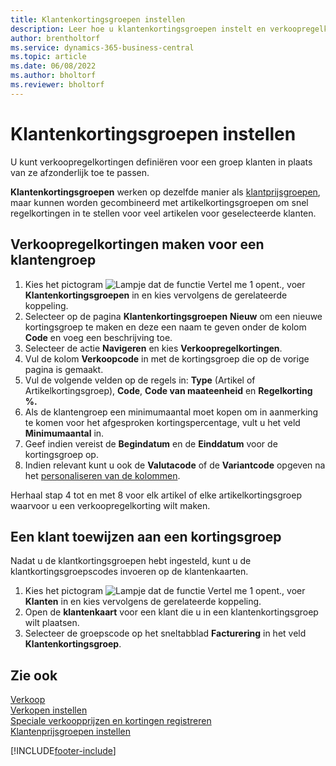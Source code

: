 ```yaml
---
title: Klantenkortingsgroepen instellen
description: Leer hoe u klantenkortingsgroepen instelt en verkoopregelkortingen voor die groepen maakt.
author: brentholtorf
ms.service: dynamics-365-business-central
ms.topic: article
ms.date: 06/08/2022
ms.author: bholtorf
ms.reviewer: bholtorf
---
```

# <a name="set-up-customer-discount-groups"></a>Klantenkortingsgroepen instellen

U kunt verkoopregelkortingen definiëren voor een groep klanten in plaats van ze afzonderlijk toe te passen.

**Klantenkortingsgroepen** werken op dezelfde manier als [klantprijsgroepen](sales-how-to-set-up-customer-price-groups.md), maar kunnen worden gecombineerd met artikelkortingsgroepen om snel regelkortingen in te stellen voor veel artikelen voor geselecteerde klanten.

## <a name="create-sales-line-discounts-for-a-customer-group"></a>Verkoopregelkortingen maken voor een klantengroep

1. Kies het pictogram ![Lampje dat de functie Vertel me 1 opent.](media/ui-search/search_small.png "Vertel me wat u wilt doen"), voer **Klantenkortingsgroepen** in en kies vervolgens de gerelateerde koppeling.
2. Selecteer op de pagina **Klantenkortingsgroepen** **Nieuw** om een nieuwe kortingsgroep te maken en deze een naam te geven onder de kolom **Code** en voeg een beschrijving toe.
3. Selecteer de actie **Navigeren** en kies **Verkoopregelkortingen**.
4. Vul de kolom **Verkoopcode** in met de kortingsgroep die op de vorige pagina is gemaakt.
5. Vul de volgende velden op de regels in: **Type** (Artikel of Artikelkortingsgroep), **Code**, **Code van maateenheid** en **Regelkorting %.**
6. Als de klantengroep een minimumaantal moet kopen om in aanmerking te komen voor het afgesproken kortingspercentage, vult u het veld **Minimumaantal** in.
7. Geef indien vereist de **Begindatum** en de **Einddatum** voor de kortingsgroep op.
8. Indien relevant kunt u ook de **Valutacode** of de **Variantcode** opgeven na het [personaliseren van de kolommen](ui-personalization-user.md).

Herhaal stap 4 tot en met 8 voor elk artikel of elke artikelkortingsgroep waarvoor u een verkoopregelkorting wilt maken.

## <a name="assign-a-customer-to-a-discount-group"></a>Een klant toewijzen aan een kortingsgroep

Nadat u de klantkortingsgroepen hebt ingesteld, kunt u de klantkortingsgroepscodes invoeren op de klantenkaarten.

1. Kies het pictogram ![Lampje dat de functie Vertel me 1 opent.](media/ui-search/search_small.png "Vertel me wat u wilt doen"), voer **Klanten** in en kies vervolgens de gerelateerde koppeling.
2. Open de **klantenkaart** voor een klant die u in een klantenkortingsgroep wilt plaatsen.
3. Selecteer de groepscode op het sneltabblad **Facturering** in het veld **Klantenkortingsgroep**.

## <a name="see-also"></a>Zie ook

[Verkoop](sales-manage-sales.md)  
[Verkopen instellen](sales-setup-sales.md)  
[Speciale verkoopprijzen en kortingen registreren](sales-how-record-sales-price-discount-payment-agreements.md)  
[Klantenprijsgroepen instellen](sales-how-to-set-up-customer-price-groups.md)  

[!INCLUDE[footer-include](includes/footer-banner.md)]
